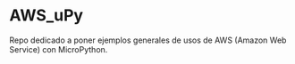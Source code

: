 # AWS_uPy
Repo dedicado a poner ejemplos generales de usos de AWS (Amazon Web Service) con MicroPython.
